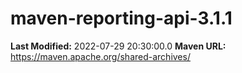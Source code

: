 # maven-reporting-api-3.1.1

**Last Modified:** 2022-07-29 20:30:00.0
**Maven URL:** https://maven.apache.org/shared-archives/
